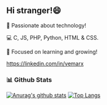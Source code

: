 ## Hi stranger!😄
🚀 Passionate about technology!

💻 C, JS, PHP, Python, HTML & CSS.

📌 Focused on learning and growing!

https://linkedin.com/in/vemarx

### :bar_chart: Github Stats
[![Anurag's github stats](https://github-readme-stats.vercel.app/api?username=vemarx&show_icons=true&count_private=true)](https://github.com/vemarx/github-readme-stats)
[![Top Langs](https://github-readme-stats.vercel.app/api/top-langs/?username=vemarx&layout=compact&count_private=true)](https://github.com/anuraghazra/github-readme-stats)



<!--
**vemarx/vemarx** is a ✨ _special_ ✨ repository because its `README.md` (this file) appears on your GitHub profile.

Here are some ideas to get you started:

- 🔭 I’m currently working on ...
- 🌱 I’m currently learning ...
- 👯 I’m looking to collaborate on ...
- 🤔 I’m looking for help with ...
- 💬 Ask me about ...
- 📫 How to reach me: ...
- 😄 Pronouns: ...
- ⚡ Fun fact: ...
-->
